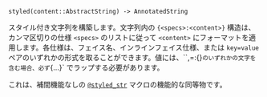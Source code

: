 ```
styled(content::AbstractString) -> AnnotatedString
```

スタイル付き文字列を構築します。文字列内の `{<specs>:<content>}` 構造は、カンマ区切りの仕様 `<specs>` のリストに従って `<content>` にフォーマットを適用します。各仕様は、フェイス名、インラインフェイス仕様、または `key=value` ペアのいずれかの形式を取ることができます。値には、``,=:{}` のいずれかの文字を含む場合、必ず `{...}` でラップする必要があります。

これは、補間機能なしの [`@styled_str`](@ref) マクロの機能的な同等物です。

